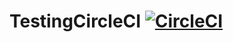 # TestingCircleCI [![CircleCI](https://circleci.com/gh/beeryt/TestingCircleCI.svg?style=svg&circle-token=954f2011acc2dc045fabfb2d882e88a3a697b055)](https://circleci.com/gh/beeryt/TestingCircleCI)
